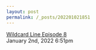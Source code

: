 ```yaml
---
layout: post
permalink: /_posts/202201021851
---
```


<a href=" https://t.umblr.com/redirect?z=https%3A%2F%2Fsoundcloud.com%2Fuser-450753077%2Fwildcard-line-episode-8&amp;t=MGMyNTUwMjhhMDI4MjJkYWMwZDg3ODdlZDU5NzJmM2YzNmVlYzJkOCxQSzZ1eHdOUQ%3D%3D&amp;b=t%3Afu-9eAd3YAv4uRvm3dHEtw&amp;p=https%3A%2F%2Ffutelco.tumblr.com%2Fpost%2F672324197934088192%2Fwildcard-line-episode-8&amp;m=0&amp;ts=1704229121">
Wildcard Line Episode 8                    </a>

<div id="footer">
<span id="timestamp"> January 2nd, 2022 6:51pm </span>
</div>

